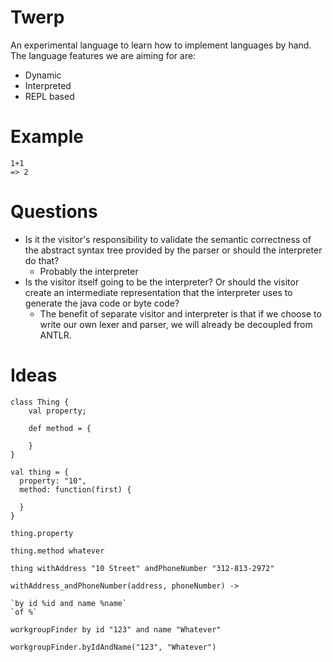 Twerp
=====

An experimental language to learn how to implement languages by hand. The language features we are aiming for are:
* Dynamic
* Interpreted
* REPL based


Example
=======

```
1+1
=> 2
```

Questions
=========

- Is it the visitor's responsibility to validate the semantic correctness of the abstract syntax tree provided by the
  parser or should the interpreter do that?
    - Probably the interpreter
- Is the visitor itself going to be the interpreter? Or should the visitor create an intermediate representation that
  the interpreter uses to generate the java code or byte code?
    - The benefit of separate visitor and interpreter is that if we choose to write our own lexer and parser, we will
      already be decoupled from ANTLR.

Ideas
=====

```
class Thing {
    val property;

    def method = {

    }
}
```

```
val thing = {
  property: "10",
  method: function(first) {

  }
}
```

```
thing.property

thing.method whatever
```
```
thing withAddress "10 Street" andPhoneNumber "312-813-2972"

withAddress_andPhoneNumber(address, phoneNumber) ->
```

```
`by id %id and name %name`
`of %`

workgroupFinder by id "123" and name "Whatever"

workgroupFinder.byIdAndName("123", "Whatever")
```